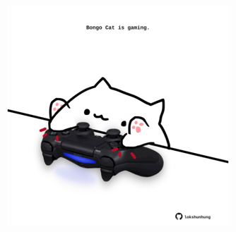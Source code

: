 <!-- built at 25/08/2022, 18:01:10 UTC -->
<p align="center">
  <img width="500" height="500" src="./ReadmeImage.svg">
</p>
